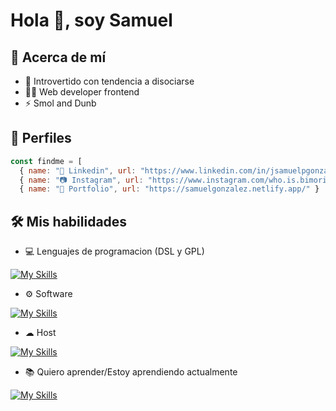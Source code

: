 # Hola 👋, soy Samuel

## 🚀 Acerca de mí

+ 🤝 Introvertido con tendencia a disociarse
+ 👨‍💻 Web developer frontend
+ ⚡ Smol and Dunb
## 🔗 Perfiles

```js
const findme = [
  { name: "💼 Linkedin", url: "https://www.linkedin.com/in/jsamuelpgonzalez/" },
  { name: "📷 Instagram", url: "https://www.instagram.com/who.is.bimori/" },
  { name: "🎁 Portfolio", url: "https://samuelgonzalez.netlify.app/" }
```

## 🛠 Mis habilidades

+ 💻 Lenguajes de programacion (DSL y GPL)

[![My Skills](https://skillicons.dev/icons?i=java,html,css,bootstrap&perline=6)](https://skillicons.dev)

+ ⚙ Software

[![My Skills](https://skillicons.dev/icons?i=vscode,figma&perline=6)](https://skillicons.dev)

+ ☁ Host

[![My Skills](https://skillicons.dev/icons?i=netlify,vercel&perline=6)](https://skillicons.dev)

+ 📚 Quiero aprender/Estoy aprendiendo actualmente

[![My Skills](https://skillicons.dev/icons?i=ai,ps,js,vue,php&perline=6)](https://skillicons.dev)

